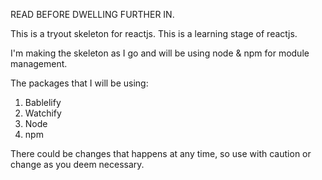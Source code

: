 READ BEFORE DWELLING FURTHER IN.


This is a tryout skeleton for reactjs. This is a learning stage of reactjs.

I'm making the skeleton as I go and will be using node & npm for module management.

The packages that I will be using:

1. Bablelify
2. Watchify
3. Node
4. npm

There could be changes that happens at any time, so use with caution or change as you deem necessary.
